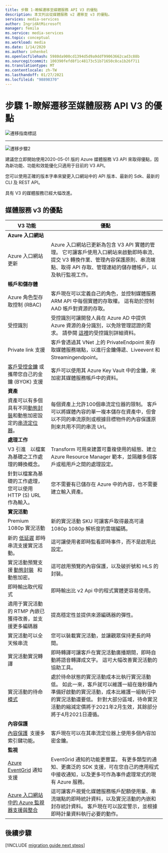 ```yaml
---
title: 步驟 1-瞭解遷移至媒體服務 API V3 的優點
description: 本文列出從媒體服務 v2 遷移至 v3 的優點。
services: media-services
author: IngridAtMicrosoft
manager: femila
ms.service: media-services
ms.topic: conceptual
ms.workload: media
ms.date: 1/14/2020
ms.author: inhenkel
ms.openlocfilehash: 5980da900cd1394d5d9a9ddf99063662cad3c88b
ms.sourcegitcommit: 100390fefd8f1c48173c51b71650c8ca1b26f711
ms.translationtype: MT
ms.contentlocale: zh-TW
ms.lasthandoff: 01/27/2021
ms.locfileid: "98898370"
---
```

# <a name="step-1---understand-the-benefits-of-migrating-to-media-services-api-v3"></a>步驟 1-瞭解遷移至媒體服務 API V3 的優點

![遷移指南標誌](./media/migration-guide/azure-media-services-logo-migration-guide.svg)

<hr color="#5ea0ef" size="10">

![遷移步驟2](./media/migration-guide/steps-1.svg)

建議您立即開始使用2020-05-01 版的 Azure 媒體服務 V3 API 來取得優點，因為新功能、功能和效能優化只適用于目前的 V3 API。

您可以使用正確的版本字串來變更入口網站中的 API 版本、最新的 Sdk、最新的 CLI 及 REST API。

具有 V3 的媒體服務已經大幅改進。  

## <a name="benefits-of-media-services-v3"></a>媒體服務 v3 的優點

| **V3 功能** | **優點** |
| --- | --- |
| **Azure 入口網站** | |
| Azure 入口網站更新 | Azure 入口網站已更新為包含 V3 API 實體的管理。 它可讓客戶使用入口網站來啟動即時串流、提交 V3 轉換作業、管理內容保護原則、串流端點、取得 API 存取、管理連結的儲存體帳戶，以及執行監視工作。 |
| **帳戶和儲存體** | |
| Azure 角色型存取控制 (RBAC)  | 客戶現在可以定義自己的角色，並控制媒體服務 ARM API 中每個實體的存取權。 這有助於控制 AAD 帳戶對資源的存取。 |
| 受控識別 | 受控識別可讓開發人員在 Azure AD 中提供 Azure 資源的身分識別，以免除管理認證的需求。 請參閱 [這裡](https://docs.microsoft.com/azure/active-directory/managed-identities-azure-resources/overview)的受控識別詳細資料。 |
| Private link 支援 | 客戶會透過其 VNet 上的 PrivateEndpoint 來存取媒體服務端點，以進行金鑰傳遞、Liveevent 和 Streamingendpoint。 |
| [客戶受控金鑰](concept-use-customer-managed-keys-byok.md) 或攜帶您自己的金鑰 (BYOK) 支援 | 客戶可以使用其 Azure Key Vault 中的金鑰，來加密其媒體服務帳戶中的資料。 |
| **資產** | |
| 資產可以有多個具有不同[動態封裝](dynamic-packaging-overview.md)和動態加密設定的[串流定位器](streaming-locators-concept.md)。 | 每個資產上允許100個串流定位器的限制。 客戶可以將媒體內容的單一複本儲存在資產中，但會以不同的串流原則或根據目標物件的內容保護原則來共用不同的串流 Url。
| **處理工作** ||
| V3 引進 [](transforms-jobs-concept.md)   以檔案為基礎之工作處理的轉換概念。 | Transform 可用來建置可重複使用的組態、建立 Azure Resource Manager 範本，並隔離多個客戶或租用戶之間的處理設定。 |
| 針對以檔案為基礎的工作處理，您可以使用 HTTP (S) URL 作為輸入。 | 您不需要有已儲存在 Azure 中的內容，也不需要建立輸入資產。 |
| **實況活動** ||
| Premium 1080p 實況活動 | 新的實況活動 SKU 可讓客戶取得最高可達 1080p 1080p 解析度的雲端編碼。 |
| 新的 [低延遲](live-event-latency.md) 即時串流支援實況活動。 | 這可讓使用者即時監看即時事件，而不是啟用此設定。 |
| 實況活動預覽支援 [動態封裝](dynamic-packaging-overview.md)   和動態加密。 | 這可啟用預覽的內容保護，以及破折號和 HLS 的封裝。 |
| 即時輸出取代程式 | 即時輸出比 v2 Api 中的程式實體更容易使用。 |
| 適用于實況活動的 RTMP 內嵌已獲得改善，並支援更多編碼器 | 提高穩定性並提供來源編碼器的彈性。 |
| 實況活動可以全天候串流 | 您可以裝載實況活動，並讓觀眾保持更長的時間。 |
| 實況活動實況轉譯 | 即時轉譯可讓客戶在實況活動廣播期間，即時自動將語音轉譯成文字。 這可大幅改善實況活動的協助工具。 |
| 實況活動的待命[模式](live-events-outputs-concept.md#standby-mode) | 處於待命狀態的實況活動成本比執行實況活動低。 如此一來，客戶就可以維護一組在幾秒鐘內準備好啟動的實況活動，成本比維護一組執行中的實況活動還要低。 針對大部分區域，待命實況活動的縮減定價將于2021年2月生效，其餘部分將于4月2021日遵循。
|**內容保護** ||
| [內容保護](content-key-policy-concept.md)  支援多索引鍵功能。 | 客戶現在可以在其串流定位器上使用多個內容加密金鑰。 |
| **監視** | |
| [Azure EventGrid](reacting-to-media-services-events.md) 通知支援 | EventGrid 通知的功能更豐富。 有更多類型的通知、更廣泛的 SDK 支援，可在您自己的應用程式中接收通知，以及更多可作為事件處理常式的現有 Azure 服務。 |
| [Azure 入口網站中的 Azure 監視器支援與整合](monitor-events-portal-how-to.md) | 這可讓客戶視覺化媒體服務帳戶配額使用量、串流端點的即時統計資料，以及實況活動的內嵌和封存統計資料。 客戶現在可以設定警示，並根據即時計量資料執行必要的動作。 |

## <a name="next-steps"></a>後續步驟

[!INCLUDE [migration guide next steps](./includes/migration-guide-next-steps.md)]
